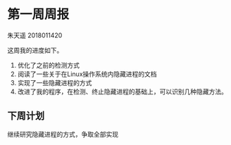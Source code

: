 # 第一周周报

朱天遥 2018011420

这周我的进度如下。

1. 优化了之前的检测方式
2. 阅读了一些关于在Linux操作系统内隐藏进程的文档
3. 实现了一些隐藏进程的方式
4. 改进了我的程序，在检测、终止隐藏进程的基础上，可以识别几种隐藏方法。

## 下周计划

继续研究隐藏进程的方式，争取全部实现